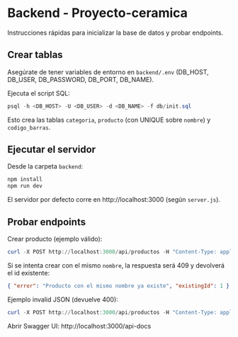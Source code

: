 # Backend - Proyecto-ceramica

Instrucciones rápidas para inicializar la base de datos y probar endpoints.

## Crear tablas

Asegúrate de tener variables de entorno en `backend/.env` (DB_HOST, DB_USER, DB_PASSWORD, DB_PORT, DB_NAME).

Ejecuta el script SQL:

```powershell
psql -h <DB_HOST> -U <DB_USER> -d <DB_NAME> -f db/init.sql
```

Esto crea las tablas `categoria`, `producto` (con UNIQUE sobre `nombre`) y `codigo_barras`.

## Ejecutar el servidor

Desde la carpeta `backend`:

```powershell
npm install
npm run dev
```

El servidor por defecto corre en http://localhost:3000 (según `server.js`).

## Probar endpoints

Crear producto (ejemplo válido):

```powershell
curl -X POST http://localhost:3000/api/productos -H "Content-Type: application/json" -d '{"nombre":"Taza","descripcion":"Taza de cerámica","cantidad":10,"precio":5.5,"id_categoria":1}'
```

Si se intenta crear con el mismo `nombre`, la respuesta será 409 y devolverá el id existente:

```json
{ "error": "Producto con el mismo nombre ya existe", "existingId": 1 }
```

Ejemplo invalid JSON (devuelve 400):

```powershell
curl -X POST http://localhost:3000/api/productos -H "Content-Type: application/json" -d '{"nombre": Taza, "cantidad": 5}'
```

Abrir Swagger UI: http://localhost:3000/api-docs
